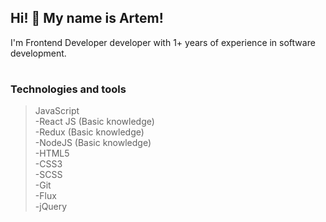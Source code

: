 ## Hi! 👋 My name is Artem! 
I'm Frontend Developer developer with 1+ years of experience in software development.
#
### Technologies and tools
>JavaScript
</br>-React JS (Basic knowledge)
</br>-Redux (Basic knowledge)
</br>-NodeJS (Basic knowledge)
</br>-HTML5
</br>-CSS3
</br>-SCSS
</br>-Git
</br>-Flux
</br>-jQuery
#




<!--
**ArtemKimi/ArtemKimi** is a ✨ _special_ ✨ repository because its `README.md` (this file) appears on your GitHub profile.

Here are some ideas to get you started:

- 🔭 I’m currently working on ...
- 🌱 I’m currently learning ...
- 👯 I’m looking to collaborate on ...
- 🤔 I’m looking for help with ...
- 💬 Ask me about ...
- 📫 How to reach me: ...
- 😄 Pronouns: ...
- ⚡ Fun fact: ...
-->
